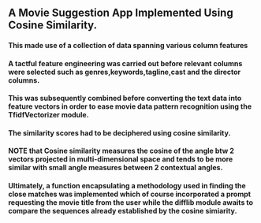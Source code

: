 ## A Movie Suggestion App Implemented Using Cosine Similarity.


#### This made use of a collection of data spanning various column features


#### A tactful feature engineering was carried out before relevant columns were selected such as genres,keywords,tagline,cast and the director columns.


#### This was subsequently combined before converting the text data into feature vectors in order to ease movie data pattern recognition using the TfidfVectorizer module.


#### The similarity scores had to be deciphered using cosine similarity.


#### NOTE that Cosine similarity measures the cosine of the angle btw 2 vectors projected in multi-dimensional space and tends to be more similar with small angle measures between 2 contextual angles.


#### Ultimately, a function encapsulating a methodology used in finding the close matches was implemented which of course incorporated a prompt requesting the movie title from the user while the difflib module awaits to compare the sequences already established by the cosine simiarity.
